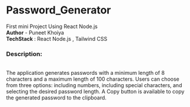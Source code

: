 # Password_Generator
First mini Project Using React Node.js 
<br/>
<b>Author</b> - Puneet Khoiya
<br/>
<b>TechStack</b> : React Node.js , Tailwind CSS
<br/>
<h3>Description:
</h3>
<br/>
The application generates passwords with a minimum length of 8 characters and a maximum length of 100 characters. Users can choose from three options: including numbers, including special characters, and selecting the desired password length. A Copy button is available to copy the generated password to the clipboard.
